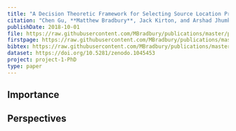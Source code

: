 ```yaml
---
title: "A Decision Theoretic Framework for Selecting Source Location Privacy Aware Routing Protocols in Wireless Sensor Networks"
citation: "Chen Gu, **Matthew Bradbury**, Jack Kirton, and Arshad Jhumka. A Decision Theoretic Framework for Selecting Source Location Privacy Aware Routing Protocols in Wireless Sensor Networks. *Future Generation Computer Systems*, 87:514–526, 2018. [doi:10.1016/j.future.2018.01.046](https://doi.org/10.1016/j.future.2018.01.046)."
publishDate: 2018-10-01
file: https://raw.githubusercontent.com/MBradbury/publications/master/papers/FGCS2018.pdf
firstpage: https://raw.githubusercontent.com/MBradbury/publications/master/firstpages/FGCS2018.svg
bibtex: https://raw.githubusercontent.com/MBradbury/publications/master/bibtex/Gu_2018_ADecisionTheoretic.bib
dataset: https://doi.org/10.5281/zenodo.1045453
project: project-1-PhD
type: paper
---
```


<!-- readmore -->

## Importance

## Perspectives


